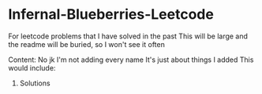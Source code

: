 # Infernal-Blueberries-Leetcode
For leetcode problems that I have solved in the past
This will be large and the readme will be buried, so I won't see it often

Content:
No jk I'm not adding every name
It's just about things I added
This would include:
1. Solutions
